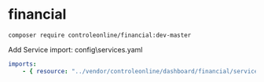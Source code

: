 # financial


`composer require controleonline/financial:dev-master`


Add Service import:
config\services.yaml

```yaml
imports:
    - { resource: "../vendor/controleonline/dashboard/financial/services/services.yaml" }    
```